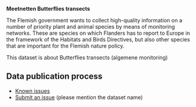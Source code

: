 **Meetnetten Butterflies transects**

The Flemish government wants to collect high-quality information on a number of priority plant and animal species by means of monitoring networks. These are species on which Flanders has to report to Europe in the framework of the Habitats and Birds Directives, but also other species that are important for the Flemish nature policy.

This dataset is about Butterflies transects (algemene monitoring)

## Data publication process

* [Known issues](https://github.com/inbo/soortenmeetnetten-events/labels/meetnetten-29-butterfly-transects_algemene-monitoring_occurrences/)
* [Submit an issue](https://github.com/inbo/soortenmeetnetten-events/issues/new) (please mention the dataset name)